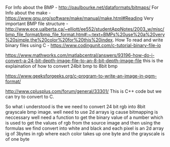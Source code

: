 For Info about the BMP - http://paulbourke.net/dataformats/bitmaps/
For Info about the make - https://www.gnu.org/software/make/manual/make.html#Reading
Very important BMP file structure - http://www.ece.ualberta.ca/~elliott/ee552/studentAppNotes/2003_w/misc/bmp_file_format/bmp_file_format.htm#:~:text=BMPs%20use%20a%20very%20simple,the%20color%20for%20this%20index.
How To read and write binary files using C - https://www.codingunit.com/c-tutorial-binary-file-io


https://www.mathworks.com/matlabcentral/answers/93196-how-do-i-convert-a-24-bit-depth-image-file-to-an-8-bit-depth-image-file
    this is the explaination of how to convert 24bit bmp to 8bit bmp

https://www.geeksforgeeks.org/c-program-to-write-an-image-in-pgm-format/

http://www.cplusplus.com/forum/general/33301/ 
This is C++ code but we can try to convert to C.

So what i understood is the we need to convert 24 bit rgb into 8bit grayscale bmp image.
well need to use 2d arrays ig cause bitmapping is neccessary
well need a function to get the binary value of a number which is used to get the values of rgb from the source image and then using the formulas we find convert into white and black 
and each pixel is an 2d array ig of 3bytes in rgb where each color takes up one byte and the grayscale is of one byte